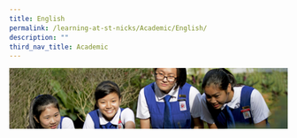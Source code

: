 ```yaml
---
title: English
permalink: /learning-at-st-nicks/Academic/English/
description: ""
third_nav_title: Academic
---
```

![](/images/Learning-@-St-Nicks_v2.jpg)